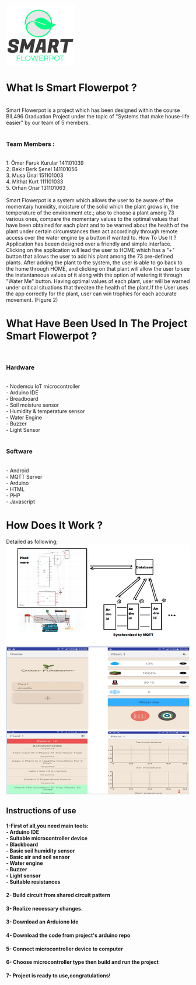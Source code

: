 <img src="https://github.com/Smart-flowerpot/Smart-Flowerpot-Arduino/blob/master/Alternatif_Logo.png" />

<h1>What Is Smart Flowerpot ?</h1>
<br>
Smart Flowerpot is a project which has been designed within the course BIL496 Graduation Project under the topic of "Systems that make house-life easier" by our team of 5 members. 
<br>
<br>
<h3>Team Members :</h3>
<br>
1. Ömer Faruk Kurular 141101039
<br>
2. Bekir Berk Şenel 141101056
<br>
3. Musa Ünal 151101003
<br>
4. Mithat Kurt 111101033
<br>
5. Orhan Onar 131101063
<br>
<br>
Smart Flowerpot is a system which allows the user to be aware of the momentary humidity, moisture of the solid which the plant grows in, the temperature of the environment etc.; also to choose a plant among 73 various ones, compare the momentary values to the optimal values that have been obtained for each plant and to be warned about the health of the plant under certain circumstances then act accordingly
through remote access over the water engine by a button if wanted to.
How To Use It ?
Application has beeen designed over a friendly and simple interface. Clicking on the application will lead the user to HOME which has 
a "+" button that allows the user to add his plant among the 73 pre-defined plants. After adding the plant to the system, the user is able to go back to the home through HOME, and clicking on that plant will allow the user to see the instantaneous values of it along with the option of watering it through "Water Me" button. Having optimal values of each plant, user will be warned under critical situations that threaten the health of the plant.If the User uses the app correctly for the plant, user can win trophies for each accurate movement. (Figure 2)
<h1>What Have Been Used In The Project Smart Flowerpot ?</h1>
<br>
<h3>Hardware</h3>
<br>
- Nodemcu IoT microcontroller
<br>
- Arduino IDE
<br>
- Breadboard
<br>
- Soil moisture sensor
<br>
- Humidity & temperature sensor
<br>
- Water Engine
<br>
- Buzzer
<br>
- Light Sensor
<br>
<br>
<h3>Software</h3>
<br>
- Android
<br>
- MQTT Server
<br>
- Arduino
<br>
- HTML
<br>
- PHP
<br>
- Javascript
<br>
<h1>How Does It Work ?</h1>
Detailed as following;



<img src="https://github.com/Smart-flowerpot/Smart-Flowerpot-Arduino/blob/master/Schema1.png" />
<img src="https://github.com/Smart-flowerpot/Smart-Flowerpot-Arduino/blob/master/Overall.png" />

<h2> Instructions of use </h2>

<h4>1-First of all,you need main tools:
 <br>
- Arduino IDE
 <br>
- Suitable  microcontroller device
 <br>
- Blackboard
 <br>
- Basic soil humidity sensor
 <br>
- Basic air and soil sensor
 <br>
- Water engine
 <br>
- Buzzer
 <br>
- Light sensor
 <br>
- Suitable resistances 
 <br>
<h4> 2- Build circuit from shared circuit pattern</h4>
<h4> 3- Realize necessary changes. </h4>
<h4> 3- Download an Arduiono Ide </h4>
<h4> 4- Download  the code from project's arduino repo </h4>
<h4> 5- Connect microcontroller device to computer </h4>
<h4> 6- Choose  microcontroller type then build and run the project </h4>
<h4> 7- Project is ready to use,congratulations! </h4>


